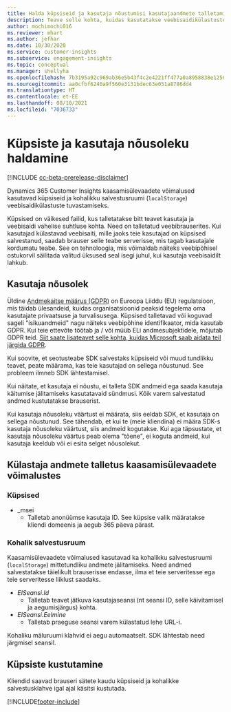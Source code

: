 ```yaml
---
title: Halda küpsiseid ja kasutaja nõustumisi kasutajaandmete talletamisel
description: Teave selle kohta, kuidas kasutatakse veebisaidikülastuste tuvastamiseks küpsiseid ja kasutaja nõusolekut.
author: mochimochi016
ms.reviewer: mhart
ms.author: jefhar
ms.date: 10/30/2020
ms.service: customer-insights
ms.subservice: engagement-insights
ms.topic: conceptual
ms.manager: shellyha
ms.openlocfilehash: 7b3195a92c969ab36e5b43f4c2e4221ff477a0a8958838e1256528f58fe13dce
ms.sourcegitcommit: aa0cfbf6240a9f560e3131bdec63e051a8786dd4
ms.translationtype: HT
ms.contentlocale: et-EE
ms.lasthandoff: 08/10/2021
ms.locfileid: "7036733"
---
```

# <a name="manage-cookies-and-user-consent"></a>Küpsiste ja kasutaja nõusoleku haldamine

[!INCLUDE [cc-beta-prerelease-disclaimer](includes/cc-beta-prerelease-disclaimer.md)]

Dynamics 365 Customer Insights kaasamisülevaadete võimalused kasutavad küpsiseid ja kohalikku salvestusruumi (`localStorage`) veebisaidikülastuste tuvastamiseks.

Küpsised on väikesed failid, kus talletatakse bitt teavet kasutaja ja veebisaidi vahelise suhtluse kohta. Need on talletatud veebibrauserites. Kui kasutajad külastavad veebisaiti, mille jaoks teie kasutajad on küpsised salvestanud, saadab brauser selle teabe serverisse, mis tagab kasutajale kordumatu teabe. See on tehnoloogia, mis võimaldab näiteks veebipõhisel ostukorvil säilitada valitud üksused seal isegi juhul, kui kasutaja veebisaidilt lahkub.

## <a name="user-consent"></a>Kasutaja nõusolek

Üldine [Andmekaitse määrus (GDPR)](/dynamics365/get-started/gdpr/) on Euroopa Liiddu (EU) regulatsioon, mis täidab ülesandeid, kuidas organisatsioonid peaksid tegelema oma kasutajate privaatsuse ja turvalisusega. Küpsised talletavad või koguvad sageli "isikuandmeid" nagu näiteks veebipõhine identifikaator, mida kasutab GDPR. Kui teie ettevõte töötab ja / või müüb ELi andmesubjektidele, mõjutab GDPR teid. [Siit saate lisateavet selle kohta, kuidas Microsoft saab aidata teil järgida GDPR](https://www.microsoft.com/trust-center/privacy/gdpr-faqs).

Kui soovite, et seotusteabe SDK salvestaks küpsiseid või muud tundlikku teavet, peate määrama, kas teie kasutajad on sellega nõustunud. See probleem ilmneb SDK lähtestamisel.

Kui näitate, et kasutaja ei nõustu, ei talleta SDK andmeid ega saada kasutaja käitumise jälitamiseks kasutatavaid sündmusi. Kõik varem salvestatud andmed kustutatakse brauserist.

Kui kasutaja nõusoleku väärtust ei määrata, siis eeldab SDK, et kasutaja on sellega nõustunud. See tähendab, et kui te (meie kliendina) ei määra SDK-s kasutaja nõusoleku väärtust, siis andmeid kogutakse. Kui aga täpsustate, et kasutaja nõusoleku väärtus peab olema "tõene", ei koguta andmeid, kui kasutaja keeldub või ei esita selget nõusolekut.

## <a name="visitor-data-storage-in-engagement-insights-capability"></a>Külastaja andmete talletus kaasamisülevaadete võimalustes

### <a name="cookies"></a>Küpsised

- _msei
    - Talletab anonüümse kasutaja ID. See küpsise valik määratakse kliendi domeenis ja aegub 365 päeva pärast.

### <a name="local-storage"></a>Kohalik salvestusruum

Kaasamisülevaadete võimalused kasutavad ka kohalikku salvestusruumi (`localStorage`) mittetundliku andmete jälitamiseks. Need andmed salvestatakse täielikult brauserisse endasse, ilma et teie serveritesse ega teie serveritesse liiklust saadaks.

- *EISeansi.Id* 
    - Talletab teavet jätkuva kasutajaseansi (nt seansi ID, selle käivitamisel ja aegumisjärgus) kohta.
- *EISeansi.Eelmine*
    - Talletab praeguse seansi varem külastatud lehe URL-i.
    
Kohaliku mäluruumi klahvid ei aegu automaatselt. SDK lähtestab need järgmisel seansil.

## <a name="deleting-cookies"></a>Küpsiste kustutamine

Kliendid saavad brauseri sätete kaudu küpsiseid ja kohalikke salvestusklahve igal ajal käsitsi kustutada.


[!INCLUDE[footer-include](../includes/footer-banner.md)]